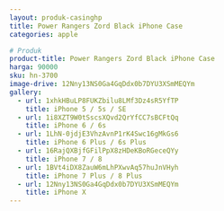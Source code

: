 ```yaml
---
layout: produk-casinghp
title: Power Rangers Zord Black iPhone Case
categories: apple

# Produk
product-title: Power Rangers Zord Black iPhone Case
harga: 90000
sku: hn-3700
image-drive: 12Nny13NS0Ga4GqDdx0b7DYU3XSmMEQYm
gallery:
  - url: 1xhkHBuLP8FUKZbilu8LMf3Dz4sR5YfTP
    title: iPhone 5 / 5s / SE
  - url: 1i8XZT9W0tSscsXQvd2QrYfCC7sBCFtQq
    title: iPhone 6 / 6s
  - url: 1LhN-0jdjE3VhzAvnP1rK4Swc16gMkGs6
    title: iPhone 6 Plus / 6s Plus
  - url: 16RajQXBjfGFilPpX8zHDeKBoRGeceQYy
    title: iPhone 7 / 8
  - url: 1BVt4iDX8ZauW6mLhPXwvAq57huJnVHyh
    title: iPhone 7 Plus / 8 Plus
  - url: 12Nny13NS0Ga4GqDdx0b7DYU3XSmMEQYm
    title: iPhone X
---
```

